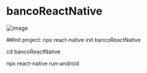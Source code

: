 # bancoReactNative

![image](https://user-images.githubusercontent.com/97065934/169073417-e8c0c789-ef4b-4c16-8a08-6aeb24322c91.png)

##Init project:
npx react-native init bancoReactNative

cd bancoReactNative

npx react-native run-android
